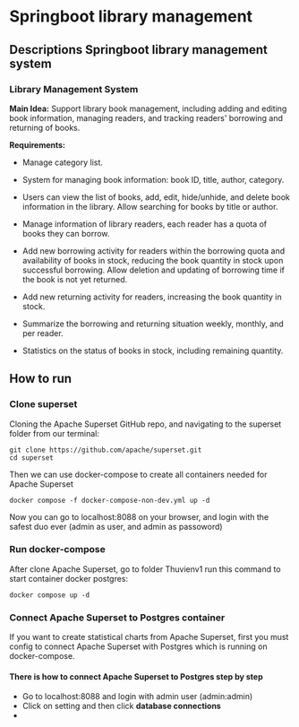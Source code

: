 # Springboot library management 
## Descriptions Springboot library management system
### Library Management System

**Main Idea:** Support library book management, including adding and editing book information, managing readers, and tracking readers' borrowing and returning of books.

**Requirements:**

- Manage category list.
  
- System for managing book information: book ID, title, author, category.
  
- Users can view the list of books, add, edit, hide/unhide, and delete book information in the library. Allow searching for books by title or author.
  
- Manage information of library readers, each reader has a quota of books they can borrow.
  
- Add new borrowing activity for readers within the borrowing quota and availability of books in stock, reducing the book quantity in stock upon successful borrowing. Allow deletion and updating of borrowing time if the book is not yet returned.
  
- Add new returning activity for readers, increasing the book quantity in stock.
  
- Summarize the borrowing and returning situation weekly, monthly, and per reader.
  
- Statistics on the status of books in stock, including remaining quantity.
## How to run 
### Clone superset 
Cloning the Apache Superset GitHub repo, and navigating to the superset folder from our terminal:
``` 
git clone https://github.com/apache/superset.git
cd superset 
```
Then we can use docker-compose to create all containers needed for Apache Superset
```
docker compose -f docker-compose-non-dev.yml up -d 
```
Now you can go to localhost:8088 on your browser, and login with the safest duo ever (admin as user, and admin as passoword)
### Run docker-compose 
After clone Apache Superset, go to folder Thuvienv1 run this command to start container docker postgres: 
``` 
docker compose up -d
```
### Connect Apache Superset to Postgres container 
If you want to create statistical charts from Apache Superset, first you must config to connect Apache Superset with Postgres which is running on docker-compose.
#### There is how to connect Apache Superset to Postgres step by step 
- Go to localhost:8088 and login with admin user (admin:admin)
- Click on setting and then click <strong>database connections <strong>
-  